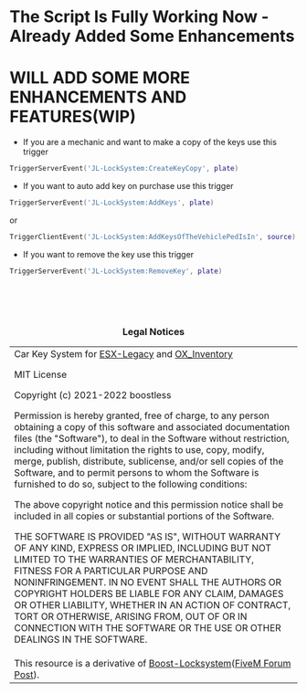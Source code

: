 # The Script Is Fully Working Now - Already Added Some Enhancements
# WILL ADD SOME MORE ENHANCEMENTS AND FEATURES(WIP)

* If you are a mechanic and want to make a copy of the keys use this trigger
```LUA
TriggerServerEvent('JL-LockSystem:CreateKeyCopy', plate)
```
* If you want to auto add key on purchase use this trigger
```LUA
TriggerServerEvent('JL-LockSystem:AddKeys', plate)
```
or
```LUA
TriggerClientEvent('JL-LockSystem:AddKeysOfTheVehiclePedIsIn', source) --this will add the key for the vehicle player is sitting in
```
* If you want to remove the key use this trigger
```LUA
TriggerServerEvent('JL-LockSystem:RemoveKey', plate)
```

<br><br><br><h3 align='center'>Legal Notices</h2>
<table><tr><td>
Car Key System for <a href='https://github.com/esx-framework/esx-legacy'>ESX-Legacy</a> and <a href='https://github.com/overextended/ox_inventory'>OX_Inventory</a>
 
MIT License

Copyright (c) 2021-2022 boostless

Permission is hereby granted, free of charge, to any person obtaining a copy
of this software and associated documentation files (the "Software"), to deal
in the Software without restriction, including without limitation the rights
to use, copy, modify, merge, publish, distribute, sublicense, and/or sell
copies of the Software, and to permit persons to whom the Software is
furnished to do so, subject to the following conditions:

The above copyright notice and this permission notice shall be included in all
copies or substantial portions of the Software.

THE SOFTWARE IS PROVIDED "AS IS", WITHOUT WARRANTY OF ANY KIND, EXPRESS OR
IMPLIED, INCLUDING BUT NOT LIMITED TO THE WARRANTIES OF MERCHANTABILITY,
FITNESS FOR A PARTICULAR PURPOSE AND NONINFRINGEMENT. IN NO EVENT SHALL THE
AUTHORS OR COPYRIGHT HOLDERS BE LIABLE FOR ANY CLAIM, DAMAGES OR OTHER
LIABILITY, WHETHER IN AN ACTION OF CONTRACT, TORT OR OTHERWISE, ARISING FROM,
OUT OF OR IN CONNECTION WITH THE SOFTWARE OR THE USE OR OTHER DEALINGS IN THE
SOFTWARE.
</td></tr>
<tr><td>
This resource is a derivative of <a href='https://github.com/boostless/Boost-Locksystem'>Boost-Locksystem</a>(<a href='https://forum.cfx.re/t/release-esx-boosts-lock-system-with-metadata/4531012'>FiveM Forum Post</a>).
</td></td></table>

